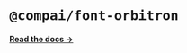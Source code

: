 # `@compai/font-orbitron`

[**Read the docs &rarr;**](https://components.ai/docs/typefaces/orbitron)
